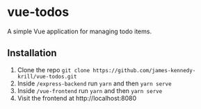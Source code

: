 # vue-todos

A simple Vue application for managing todo items.

## Installation

1. Clone the repo `git clone https://github.com/james-kennedy-krill/vue-todos.git`
2. Inside `/express-backend` run `yarn` and then `yarn serve`
3. Inside `/vue-frontend` run `yarn` and then `yarn serve`
4. Visit the frontend at http://localhost:8080

